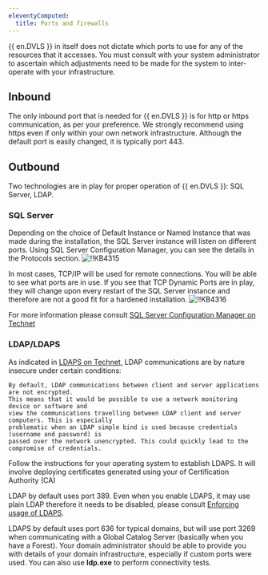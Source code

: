 ```yaml
---
eleventyComputed:
  title: Ports and firewalls
---
```

{{ en.DVLS }} in itself does not dictate which ports to use for any of the resources that it accesses. You must consult with your system administrator to ascertain which adjustments need to be made for the system to inter-operate with your infrastructure.

## Inbound

The only inbound port that is needed for {{ en.DVLS }} is for http or https communication, as per your preference. We strongly recommend using https even if only within your own network infrastructure. Although the default port is easily changed, it is typically port 443.

## Outbound

Two technologies are in play for proper operation of {{ en.DVLS }}: SQL Server, LDAP.

### SQL Server

Depending on the choice of Default Instance or Named Instance that was made during the installation, the SQL Server instance will listen on different ports.
Using SQL Server Configuration Manager, you can see the details in the Protocols section.
![!!KB4315](https://cdnweb.devolutions.net/docs/en/kb/KB4315.png)

In most cases, TCP/IP will be used for remote connections. You will be able to see what ports are in use. If you see that TCP Dynamic Ports are in play, they will change upon every restart of the SQL Server instance and therefore are not a good fit for a hardened installation.
![!!KB4316](https://cdnweb.devolutions.net/docs/en/kb/KB4316.png)

For more information please consult [SQL Server Configuration Manager on Technet](https://technet.microsoft.com/en-us/library/ms174212(v=sql.130).aspx)

### LDAP/LDAPS

As indicated in [LDAPS on Technet](http://social.technet.microsoft.com/wiki/contents/articles/2980.ldap-over-ssl-ldaps-certificate.aspx), LDAP communications are by nature insecure under certain conditions:

```
By default, LDAP communications between client and server applications are not encrypted.
This means that it would be possible to use a network monitoring device or software and
view the communications travelling between LDAP client and server computers. This is especially
problematic when an LDAP simple bind is used because credentials (username and password) is
passed over the network unencrypted. This could quickly lead to the compromise of credentials.
```

Follow the instructions for your operating system to establish LDAPS. It will involve deploying certificates generated using your of Certification Authority (CA)

LDAP by default uses port 389. Even when you enable LDAPS, it may use plain LDAP therefore it needs to be disabled, please consult [Enforcing usage of LDAPS](/kb/devolutions-server/how-to-articles/enforcing-usage-ldaps/).

LDAPS by default uses port 636 for typical domains, but will use port 3269 when communicating with a Global Catalog Server (basically when you have a Forest). Your domain administrator should be able to provide you with details of your domain infrastructure, especially if custom ports were used. You can also use **ldp.exe** to perform connectivity tests.

